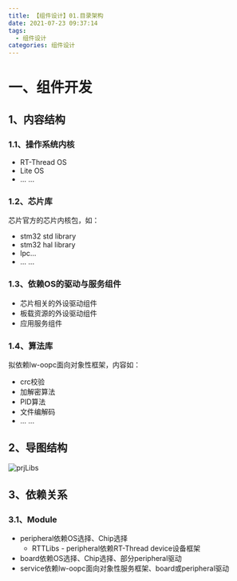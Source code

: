 ```yaml
---
title: 【组件设计】01.目录架构
date: 2021-07-23 09:37:14
tags:
  - 组件设计
categories: 组件设计
---
```


# 一、组件开发

## 1、内容结构

### 1.1、操作系统内核

- RT-Thread OS
- Lite OS
- ... ...

### 1.2、芯片库

芯片官方的芯片内核包，如：

- stm32 std library
- stm32 hal library
- lpc...
- ... ...

### 1.3、依赖OS的驱动与服务组件

- 芯片相关的外设驱动组件
- 板载资源的外设驱动组件
- 应用服务组件

### 1.4、算法库

拟依赖lw-oopc面向对象性框架，内容如：

- crc校验
- 加解密算法
- PID算法
- 文件编解码
- ... ...

## 2、导图结构

![prjLibs](https://img-typora-hikyuu.oss-cn-shanghai.aliyuncs.com/img/prjLibs.png)

## 3、依赖关系

### 3.1、Module

- peripheral依赖OS选择、Chip选择
  - RTTLibs - peripheral依赖RT-Thread device设备框架
- board依赖OS选择、Chip选择、部分peripheral驱动
- service依赖lw-oopc面向对象性服务框架、board或peripheral驱动



